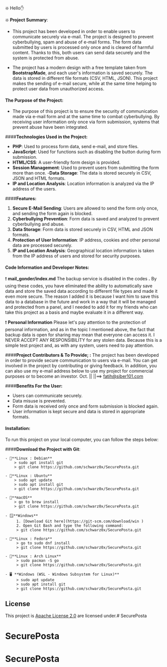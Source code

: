 ❇️ Hello✋

❇️ **Project Summary**:

* This project has been developed in order to enable users to communicate securely via e-mail. The project is designed to prevent cyberbullying, spam and abuse of e-mail forms. The form data submitted by users is processed only once and is cleared of harmful content. Thanks to this, both users can send data securely and the system is protected from abuse.

* The project has a modern design with a free template taken from **BootstrapMade**, and each user's information is saved securely. The data is stored in different file formats (CSV, HTML, JSON). This project makes the sending of e-mail secure, while at the same time helping to protect user data from unauthorized access.

#### **The Purpose of the Project:**
* The purpose of this project is to ensure the security of communication made via e-mail form and at the same time to combat cyberbullying. By receiving user information only once via form submission, systems that prevent abuse have been integrated.

####**Technologies Used in the Project:**
- **PHP**: Used to process form data, send e-mail, and store files.
- **JavaScript**: Used for functions such as disabling the button during form submission.
- **HTML/CSS**: A user-friendly form design is provided.
- **Session Management**: Used to prevent users from submitting the form more than once.
-**Data Storage**: The data is stored securely in CSV, JSON and HTML formats.
- **IP and Location Analysis**: Location information is analyzed via the IP address of the users.

####**Features:**
1. **Secure E-Mail Sending**: Users are allowed to send the form only once, and sending the form again is blocked.
2. **Cyberbullying Prevention**: Form data is saved and analyzed to prevent cyberbullying and abuse.
3. **Data Storage**: Form data is stored securely in CSV, HTML and JSON formats.
4. **Protection of User Information**: IP address, cookies and other personal data are processed securely.
5. **IP and Location Analysis**: Geographical location information is taken from the IP address of users and stored for security purposes.

#### **Code Information and Developer Notes:**

❗️ **mail_gonder/index.md** The backup service is disabled in the codes **.** By using these codes, you have eliminated the ability to automatically save data and store the saved data according to different file types and made it even more secure. The reason I added it is because I want him to save this data to a database in the future and work in a way that it will be managed and protected from a panel, and I needed to add it for my friends who can take this project as a basis and maybe evaluate it in a different way.

❗️ **Personal Information** Please let's pay attention to the protection of personal information, and as in the topic I mentioned above, the fact that backup data is open for sharing may mean that everyone can access it. I NEVER ACCEPT ANY RESPONSIBILITY for any stolen data. Because this is a simple test project and, as with any system, users need to pay attention. 

####**Project Contributors & To Provide; :**
The project has been developed in order to provide secure communication to users via e-mail. You can get involved in the project by contributing or giving feedback. In addition, you can also use my e-mail address below to use my project for commercial purposes or to become an investor. Oct. 
||
||==> fatih@siber101.com 


####**Benefits For the User:**
- Users can communicate securely.
- Data misuse is prevented.
- Form data is received only once and form submission is blocked again.
- User information is kept secure and data is stored in appropriate formats.

#### **Installation:**
To run this project on your local computer, you can follow the steps below:

####**Download the Project with Git**:

    - 🐧**Linux : Debian**  
        > sudo apt install git  
        > git clone https://github.com/schwarz0x/SecurePosta.git

    - 🐧**Linux : Ubuntu**  
        > sudo apt update  
        > sudo apt install git  
        > git clone https://github.com/schwarz0x/SecurePosta.git

    - 🍏**macOS**  
        > go to brew install  
        > git clone https://github.com/schwarz0x/SecurePosta.git

    - 🪟**Windows**  
         1. [Download Git here](https://git-scm.com/download/win )  
         2. Open Git Bash and type the following command:  
         > git clone https://github.com/schwarz0x/SecurePosta.git

    - 🐧**Linux : Fedora**  
         > go to sudo dnf install  
         > git clone https://github.com/schwarz0x/SecurePosta.git

    - 🐧**Linux : Arch Linux**  
         > sudo pacman -S go  
         > git clone https://github.com/schwarz0x/SecurePosta.git

    - 🖥️ **Windows (WSL - Windows Subsystem for Linux)**  
         > sudo apt update  
         > sudo apt install git  
         > git clone https://github.com/schwarz0x/SecurePosta.git


## License

This project is [Apache License 2.0](http://www.apache.org/licenses/LICENSE-2.0 ) are licensed under.# SecurePosta
# SecurePosta
# SecurePosta
